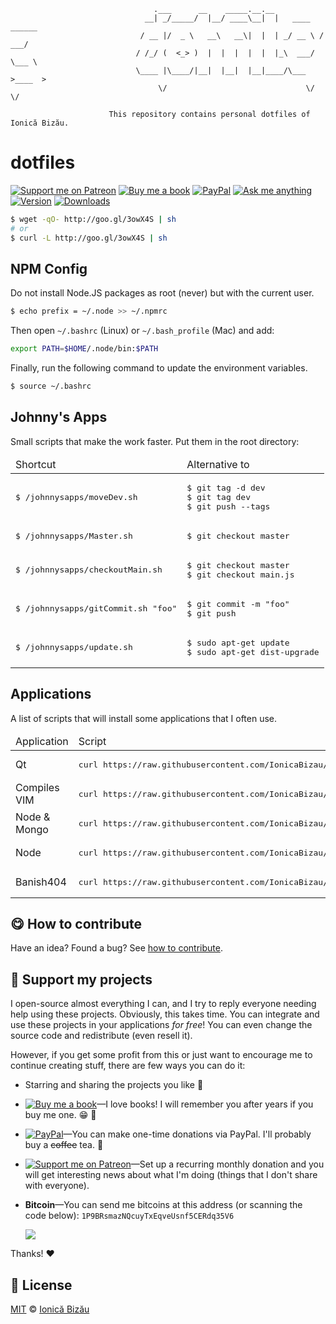 <!-- Please do not edit this file. Edit the `blah` field in the `package.json` instead. If in doubt, open an issue. -->


```
                                .___      __    _____.__.__
                              __| _/_____/  |__/ ____\__|  |   ____   ______
                             / __ |/  _ \   __\   __\|  |  | _/ __ \ /  ___/
                            / /_/ (  <_> )  |  |  |  |  |  |_\  ___/ \___ \
                            \____ |\____/|__|  |__|  |__|____/\___  >____  >
                                 \/                               \/     \/

                      This repository contains personal dotfiles of Ionică Bizău.
```


# dotfiles

 [![Support me on Patreon][badge_patreon]][patreon] [![Buy me a book][badge_amazon]][amazon] [![PayPal][badge_paypal_donate]][paypal-donations] [![Ask me anything](https://img.shields.io/badge/ask%20me-anything-1abc9c.svg)](https://github.com/IonicaBizau/ama) [![Version](https://img.shields.io/npm/v/ionicabizau-dotfiles.svg)](https://www.npmjs.com/package/ionicabizau-dotfiles) [![Downloads](https://img.shields.io/npm/dt/ionicabizau-dotfiles.svg)](https://www.npmjs.com/package/ionicabizau-dotfiles)

```sh
$ wget -qO- http://goo.gl/3owX4S | sh
# or
$ curl -L http://goo.gl/3owX4S | sh
```

## NPM Config


Do not install Node.JS packages as root (never) but with the current user.

```sh
$ echo prefix = ~/.node >> ~/.npmrc
```


Then open `~/.bashrc` (Linux) or `~/.bash_profile` (Mac) and add:

```sh
export PATH=$HOME/.node/bin:$PATH
```


Finally, run the following command to update the environment variables.

```sh
$ source ~/.bashrc
```

## Johnny's Apps


Small scripts that make the work faster. Put them in the root directory:

<table>
    <thead>
        <tr>
            <td>Shortcut</td>
            <td>Alternative to</td>
        </tr>
    </thead>
    <tbody>
        <tr>
            <td>
<pre>
$ /johnnysapps/moveDev.sh
</pre>
            </td>
            <td>
<pre>
$ git tag -d dev
$ git tag dev
$ git push --tags
</pre>
            </td>
        </tr>
        <tr>
            <td>
<pre>
$ /johnnysapps/Master.sh
</pre>
            </td>
            <td>
<pre>
$ git checkout master
</pre>
            </td>
        </tr>
        <tr>
            <td>
<pre>
$ /johnnysapps/checkoutMain.sh
</pre>
            </td>
            <td>
<pre>
$ git checkout master
$ git checkout main.js
</pre>
            </td>
        </tr>
        <tr>
            <td>
<pre>
$ /johnnysapps/gitCommit.sh "foo"
</pre>
            </td>
            <td>
<pre>
$ git commit -m "foo"
$ git push
</pre>
            </td>
        </tr>
        <tr>
            <td>
<pre>
$ /johnnysapps/update.sh
</pre>
            </td>
            <td>
<pre>
$ sudo apt-get update
$ sudo apt-get dist-upgrade
</pre>
            </td>
        </tr>
    </tbody>
</table>

## Applications


A list of scripts that will install some applications that I often use.

<table>
    <thead>
        <tr>
            <td>Application</td>
            <td>Script</td>
        </tr>
    </thead>
    <tbody>
        <tr>
            <td>Qt</td>
            <td>
<pre>
curl https://raw.githubusercontent.com/IonicaBizau/dotfiles/master/apps/qt.sh | sh
</pre>
        </td>
        </tr>
        <tr>
            <td>Compiles VIM</td>
            <td>
<pre>
curl https://raw.githubusercontent.com/IonicaBizau/dotfiles/master/apps/get-vim.sh | sh
</pre>
            </td>
        </tr>
        <tr>
            <td>Node & Mongo</td>
            <td>
<pre>
curl https://raw.githubusercontent.com/IonicaBizau/dotfiles/master/apps/node-and-mongo.sh | sh</td>
</pre>
        </tr>
        <tr>
            <td>Node</td>
            <td>
<pre>
curl https://raw.githubusercontent.com/IonicaBizau/dotfiles/master/apps/node.sh | sh
</pre>
            </td>
        </tr>
        <tr>
            <td>Banish404</td>
            <td>
<pre>
curl https://raw.githubusercontent.com/IonicaBizau/dotfiles/master/apps/banish404.sh | sh
</pre>
            </td>
        </tr>
    </tbody>
</table>

## :yum: How to contribute
Have an idea? Found a bug? See [how to contribute][contributing].


## :sparkling_heart: Support my projects

I open-source almost everything I can, and I try to reply everyone needing help using these projects. Obviously,
this takes time. You can integrate and use these projects in your applications *for free*! You can even change the source code and redistribute (even resell it).

However, if you get some profit from this or just want to encourage me to continue creating stuff, there are few ways you can do it:

 - Starring and sharing the projects you like :rocket:
 - [![Buy me a book][badge_amazon]][amazon]—I love books! I will remember you after years if you buy me one. :grin: :book:
 - [![PayPal][badge_paypal]][paypal-donations]—You can make one-time donations via PayPal. I'll probably buy a ~~coffee~~ tea. :tea:
 - [![Support me on Patreon][badge_patreon]][patreon]—Set up a recurring monthly donation and you will get interesting news about what I'm doing (things that I don't share with everyone).
 - **Bitcoin**—You can send me bitcoins at this address (or scanning the code below): `1P9BRsmazNQcuyTxEqveUsnf5CERdq35V6`

    ![](https://i.imgur.com/z6OQI95.png)

Thanks! :heart:



## :scroll: License

[MIT][license] © [Ionică Bizău][website]

[badge_patreon]: http://ionicabizau.github.io/badges/patreon.svg
[badge_amazon]: http://ionicabizau.github.io/badges/amazon.svg
[badge_paypal]: http://ionicabizau.github.io/badges/paypal.svg
[badge_paypal_donate]: http://ionicabizau.github.io/badges/paypal_donate.svg
[patreon]: https://www.patreon.com/ionicabizau
[amazon]: http://amzn.eu/hRo9sIZ
[paypal-donations]: https://www.paypal.com/cgi-bin/webscr?cmd=_s-xclick&hosted_button_id=RVXDDLKKLQRJW
[donate-now]: http://i.imgur.com/6cMbHOC.png

[license]: http://showalicense.com/?fullname=Ionic%C4%83%20Biz%C4%83u%20%3Cbizauionica%40gmail.com%3E%20(https%3A%2F%2Fionicabizau.net)&year=2013#license-mit
[website]: https://ionicabizau.net
[contributing]: /CONTRIBUTING.md
[docs]: /DOCUMENTATION.md
